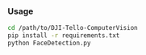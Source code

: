 ### Usage

```bash
cd /path/to/DJI-Tello-ComputerVision
pip install -r requirements.txt
python FaceDetection.py
```
